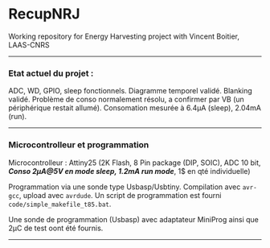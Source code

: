 # RecupNRJ

Working repository for Energy Harvesting project with Vincent Boitier, LAAS-CNRS

--- 

### Etat actuel du projet :

ADC, WD, GPIO, sleep fonctionnels. Diagramme temporel validé. Blanking validé.
Problème de conso normalement résolu, a confirmer par VB (un périphérique restait allumé).
Consomation mesurée à 6.4µA (sleep), 2.04mA (run).

--- 

### Microcontrolleur et programmation

Microcontrolleur : Attiny25 (2K Flash, 8 Pin package (DIP, SOIC), ADC 10 bit, ***Conso 2µA@5V en mode sleep, 1.2mA run mode***, 1$ en qté individuelle)

Programmation via une sonde type Usbasp/Usbtiny. Compilation avec `avr-gcc`, upload avec `avrdude`. Un script de programmation est fourni `code/simple_makefile_t85.bat`.

Une sonde de programmation (Usbasp) avec adaptateur MiniProg ainsi que 2µC de test oont été fournis.

--- 
